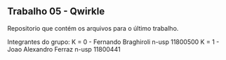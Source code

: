 ## Trabalho 05 - Qwirkle
Repositorio que contém os arquivos para o último trabalho.


Integrantes do grupo:
K = 0 - Fernando Braghiroli n-usp 11800500
K = 1 - Joao Alexandro Ferraz n-usp 11800441
